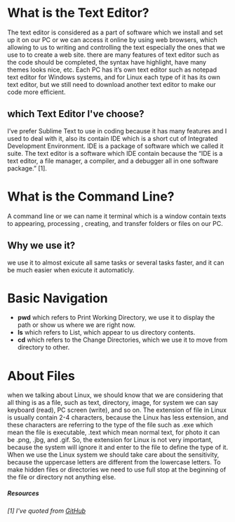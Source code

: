 # What is the Text Editor? 
The text editor is considered as a part of software which we install and set up it on our PC or we can access it online by using web browsers, which allowing to us to writing and controlling the text especially the ones that we use to to create a web site. there are many features of text editor such as the code should be completed, the syntax have highlight, have many themes looks nice, etc. Each PC has it’s own text editor such as notepad text editor for Windows systems, and for Linux each type of it has its own text editor, but we still need to download another text editor to make our code more efficient.
## which Text Editor I've choose? 
I’ve prefer Sublime Text to use in coding because it has many features and I used to deal with it, also its contain IDE which is a short cut of Integrated Development Environment. IDE is a package of software which we called it suite. The text editor is a software which IDE contain because the “IDE is a text editor, a file manager, a compiler, and a debugger all in one software package.” [1].

# What is the Command Line?
A command line or we can name it terminal which is a window contain texts to appearing, processing , creating, and transfer folders or files on our PC.
## Why we use it?
we use it to almost exicute all same tasks or several tasks faster, and it can be much easier when exicute it automaticly.

# Basic Navigation
- **pwd** which refers to Print Working Directory, we use it to display the path or show us where we are right now.
- **ls** which refers to List, which appear to us directory contents.
- **cd** which refers to the Change Directories, which we use it to move from directory to other.

# About Files
when we talking about Linux, we should know that we are considering that all thing is as a file, such as text, directory, image, for system we can say keyboard (read), PC screen (write), and so on. 
The extension of file in Linux is usually contain 2-4 characters, because the Linux has less extension, and these characters are referring to the type of the file such as .exe which mean the file is executable, .text which mean normal text, for photo it can be .png, .jbg, and .gif. So, the extension for Linux is not very important, because the system will ignore it and enter to the file to define the type of it. When we use the Linux system we should take care about the sensitivity, because the uppercase letters are different from the lowercase letters. To make hidden files or directories we need to use full stop at the beginning of the file or directory not anything else.

##### Resources 
###### [1] I've quoted from [GitHub](https://codefellows.github.io/code-102-guide/curriculum/class-02/Choosing-A-Text-Editor--The-Older-Coder.pdf)

